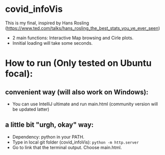 # covid_infoVis

This is my final, inspired by Hans Rosling (https://www.ted.com/talks/hans_rosling_the_best_stats_you_ve_ever_seen)

- 2 main functions: Interactive Map browsing and Cirle plots. 
- Innitial loading will take some seconds.

# How to run (Only tested on Ubuntu focal):
## convenient way (will also work on Windows):
- You can use IntelliJ ultimate and run main.html (community version will be updated latter)
## a little bit "urgh, okay" way:
- Dependency: python in your PATH.
- Type in local git folder (covid_infoVis): ```python -m http.server ```
- Go to link that the terminal output. Choose main.html.
